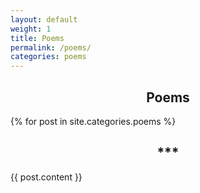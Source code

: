 ```yaml
---
layout: default
weight: 1
title: Poems
permalink: /poems/
categories: poems
---
```


<h2 style="text-align: center;">Poems</h2>
{% for post in site.categories.poems %}
  <h2 style="text-align: center;">***</h2>
  {{ post.content }}

